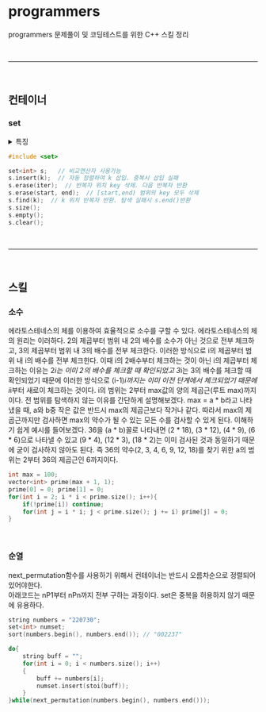 # programmers
programmers 문제풀이 및 코딩테스트를 위한 C++ 스킬 정리

</br>

---

</br>

## 컨테이너
### set
<details><summary>특징</summary>
<p>

- 노드 기반 컨테이너.

- 균형 이진트리.

- 중복을 허용하지 않은 key로 구성.

- key값을 삽입하면 자동 정렬되며 default는 오름차순이다.

[참고](https://blockdmask.tistory.com/79)

</p>
</details>


```cpp
#include <set>

set<int> s;   // 비교연산자 사용가능
s.insert(k);  // 자동 정렬하여 k 삽입. 중복시 삽입 실패 
s.erase(iter);  // 반복자 위치 key 삭제. 다음 반복자 반환
s.erase(start, end);  // [start,end) 범위의 key 모두 삭제
s.find(k);  // k 위치 반복자 반환. 탐색 실패시 s.end()반환
s.size();
s.empty();
s.clear();
```

</br>

---

</br>

## 스킬
### 소수
에라토스테네스의 체를 이용하여 효율적으로 소수를 구할 수 있다. 에라토스테네스의 체의 원리는 이러하다. 2의 제곱부터 범위 내 2의 배수를 소수가 아닌 것으로 전부 체크하고, 3의 제곱부터 범위 내 3의 배수를 전부 체크한다. 이러한 방식으로 i의 제곱부터 범위 내 i의 배수를 전부 체크한다. 이때 i의 2배수부터 체크하는 것이 아닌 i의 제곱부터 체크하는 이유는 2*i는 이미 2의 배수를 체크할 때 확인되었고 3*i는 3의 배수를 체크할 때 확인되었기 때문에 이러한 방식으로 (i-1)*i까지는 이미 이전 단계에서 체크되었기 때문에 i*i부터 새로이 체크하는 것이다. i의 범위는 2부터 max값의 양의 제곱근(루트 max)까지이다. 전 범위를 탐색하지 않는 이유를 간단하게 설명해보겠다. max = a * b라고 나타냈을 때, a와 b중 작은 값은 반드시 max의 제곱근보다 작거나 같다. 따라서 max의 제곱근까지만 검사하면 max의 약수가 될 수 있는 모든 수를 검사할 수 있게 된다. 이해하기 쉽게 예시를 들어보겠다. 36을 (a * b)꼴로 나타내면 (2 * 18), (3 * 12), (4 * 9), (6 * 6)으로 나타낼 수 있고 (9 * 4), (12 * 3), (18 * 2)는 이미 검사된 것과 동일하기 때문에 굳이 검사하지 않아도 된다. 즉 36의 약수(2, 3, 4, 6, 9, 12, 18)를 찾기 위한 a의 범위는 2부터 36의 제곱근인 6까지이다.

```cpp
int max = 100;
vector<int> prime(max + 1, 1);
prime[0] = 0; prime[1] = 0;
for(int i = 2; i * i < prime.size(); i++){
    if(!prime[i]) continue;
    for(int j = i * i; j < prime.size(); j += i) prime[j] = 0;
}
```

</br>

### 순열
next_permutation함수를 사용하기 위해서 컨테이너는 반드시 오름차순으로 정렬되어 있어야한다.</br>
아래코드는 nP1부터 nPn까지 전부 구하는 과정이다. set은 중복을 허용하지 않기 때문에 유용하다.

```cpp
string numbers = "220730";
set<int> numset;
sort(numbers.begin(), numbers.end()); // "002237"

do{
    string buff = "";
    for(int i = 0; i < numbers.size(); i++)
    {
        buff += numbers[i];
        numset.insert(stoi(buff));
    }
}while(next_permutation(numbers.begin(), numbers.end()));
```
